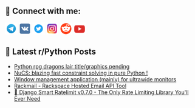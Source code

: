 ## 🔎 Connect with me:
[<img src="https://github.com/bullbesh/bullbesh/blob/main/images/Telegram.png" width="32" height="32" />](https://t.me/bullbesh)
[<img src="https://github.com/bullbesh/bullbesh/blob/main/images/VK.png" width="32" height="32" />](https://vk.com/bullbesh)
[<img src="https://github.com/bullbesh/bullbesh/blob/main/images/Twitter.png" width="32" height="32" />](https://twitter.com/bullbesh1)
[<img src="https://github.com/bullbesh/bullbesh/blob/main/images/Instagram.png" width="32" height="32" />](https://www.instagram.com/bullbesh)
[<img src="https://github.com/bullbesh/bullbesh/blob/main/images/Reddit.png" width="32" height="32" />](https://www.reddit.com/user/bullbesh)
[<img src="https://github.com/bullbesh/bullbesh/blob/main/images/YouTube.png" width="32" height="32" />](https://www.youtube.com/channel/UCtfjRs6uzgq5mfm8S06WTcg)

## 📕 Latest r/Python Posts
<!-- BLOG-POST-LIST:START -->
- [Python rpg dragons lair title/graphics pending](https://www.reddit.com/r/Python/comments/1m0m6v4/python_rpg_dragons_lair_titlegraphics_pending/)
- [NuCS: blazing fast constraint solving in pure Python !](https://www.reddit.com/r/Python/comments/1m0ko63/nucs_blazing_fast_constraint_solving_in_pure/)
- [Window management application &lpar;mainly&rpar; for ultrawide monitors](https://www.reddit.com/r/Python/comments/1m0j7k9/window_management_application_mainly_for/)
- [Rackmail - Rackspace Hosted Email API Tool](https://www.reddit.com/r/Python/comments/1m0izse/rackmail_rackspace_hosted_email_api_tool/)
- [🚀 Django Smart Ratelimit v0.7.0 - The Only Rate Limiting Library You&#39;ll Ever Need](https://www.reddit.com/r/Python/comments/1m0iuoh/django_smart_ratelimit_v070_the_only_rate/)
<!-- BLOG-POST-LIST:END -->
